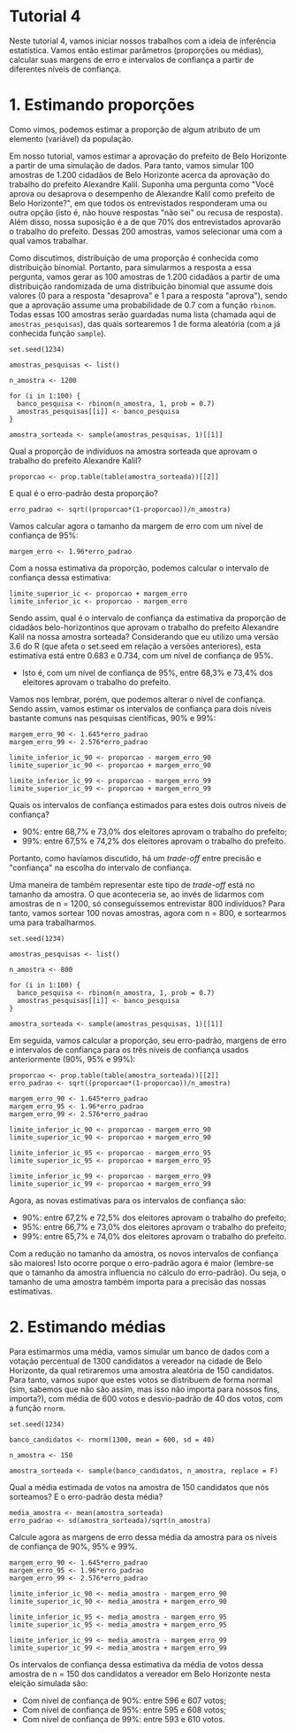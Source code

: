 # Tutorial 4

Neste tutorial 4, vamos iniciar nossos trabalhos com a ideia de inferência estatística. Vamos então estimar parâmetros (proporções ou médias), calcular suas margens de erro e intervalos de confiança a partir de diferentes níveis de confiança.

# 1. Estimando proporções

Como vimos, podemos estimar a proporção de algum atributo de um elemento (variável) da população.

Em nosso tutorial, vamos estimar a aprovação do prefeito de Belo Horizonte a partir de uma simulação de dados. Para tanto, vamos simular 100 amostras de 1.200 cidadãos de Belo Horizonte acerca da aprovação do trabalho do prefeito Alexandre Kalil. Suponha uma pergunta como "Você aprova ou desaprova o desempenho de Alexandre Kalil como prefeito de Belo Horizonte?", em que todos os entrevistados responderam uma ou outra opção (isto é, não houve respostas "não sei" ou recusa de resposta). Além disso, nossa suposição é a de que 70% dos entrevistados aprovarão o trabalho do prefeito. Dessas 200 amostras, vamos selecionar uma com a qual vamos trabalhar.

Como discutimos, distribuição de uma proporção é conhecida como distribuição binomial. Portanto, para simularmos a resposta a essa pergunta, vamos gerar as 100 amostras de 1.200 cidadãos a partir de uma distribuição randomizada de uma distribuição binomial que assume dois valores (0 para a resposta "desaprova" e 1 para a resposta "aprova"), sendo que a aprovação assume uma probabilidade de 0.7 com a função `rbinom`. Todas essas 100 amostras serão guardadas numa lista (chamada aqui de `amostras_pesquisas`), das quais sortearemos 1 de forma aleatória (com a já conhecida função `sample`).

```
set.seed(1234)

amostras_pesquisas <- list()

n_amostra <- 1200

for (i in 1:100) {
  banco_pesquisa <- rbinom(n_amostra, 1, prob = 0.7)
  amostras_pesquisas[[i]] <- banco_pesquisa
}

amostra_sorteada <- sample(amostras_pesquisas, 1)[[1]]
```

Qual a proporção de indivíduos na amostra sorteada que aprovam o trabalho do prefeito Alexandre Kalil?

```
proporcao <- prop.table(table(amostra_sorteada))[[2]]
```

E qual é o erro-padrão desta proporção?

```
erro_padrao <- sqrt((proporcao*(1-proporcao))/n_amostra)
```

Vamos calcular agora o tamanho da margem de erro com um nível de confiança de 95%:

```
margem_erro <- 1.96*erro_padrao
```

Com a nossa estimativa da proporção, podemos calcular o intervalo de confiança dessa estimativa:

```
limite_superior_ic <- proporcao + margem_erro
limite_inferior_ic <- proporcao - margem_erro
```

Sendo assim, qual é o intervalo de confiança da estimativa da proporção de cidadãos belo-horizontinos que aprovam o trabalho do prefeito Alexandre Kalil na nossa amostra sorteada? Considerando que eu utilizo uma versão 3.6 do R (que afeta o set.seed em relação a versões anteriores), esta estimativa está entre 0.683 e 0.734, com um nível de confiança de 95%. 

* Isto é, com um nível de confiança de 95%, entre 68,3% e 73,4% dos eleitores aprovam o trabalho do prefeito. 

Vamos nos lembrar, porém, que podemos alterar o nível de confiança. Sendo assim, vamos estimar os intervalos de confiança para dois níveis bastante comuns nas pesquisas científicas, 90% e 99%:

```
margem_erro_90 <- 1.645*erro_padrao
margem_erro_99 <- 2.576*erro_padrao

limite_inferior_ic_90 <- proporcao - margem_erro_90
limite_superior_ic_90 <- proporcao + margem_erro_90

limite_inferior_ic_99 <- proporcao - margem_erro_99
limite_superior_ic_99 <- proporcao + margem_erro_99
```

Quais os intervalos de confiança estimados para estes dois outros níveis de confiança?

* 90%: entre 68,7% e 73,0% dos eleitores aprovam o trabalho do prefeito;
* 99%: entre 67,5% e 74,2% dos eleitores aprovam o trabalho do prefeito.

Portanto, como havíamos discutido, há um *trade-off* entre precisão e "confiança" na escolha do intervalo de confiança.

Uma maneira de também representar este tipo de *trade-off* está no tamanho da amostra. O que aconteceria se, ao invés de lidarmos com amostras de n = 1200, só conseguíssemos entrevistar 800 indivíduos? Para tanto, vamos sortear 100 novas amostras, agora com n = 800, e sortearmos uma para trabalharmos.

```
set.seed(1234)

amostras_pesquisas <- list()

n_amostra <- 800

for (i in 1:100) {
  banco_pesquisa <- rbinom(n_amostra, 1, prob = 0.7)
  amostras_pesquisas[[i]] <- banco_pesquisa
}

amostra_sorteada <- sample(amostras_pesquisas, 1)[[1]]
```

Em seguida, vamos calcular a proporção, seu erro-padrão, margens de erro e intervalos de confiança para os três níveis de confiança usados anteriormente (90%, 95% e 99%):

```
proporcao <- prop.table(table(amostra_sorteada))[[2]]
erro_padrao <- sqrt((proporcao*(1-proporcao))/n_amostra)

margem_erro_90 <- 1.645*erro_padrao
margem_erro_95 <- 1.96*erro_padrao
margem_erro_99 <- 2.576*erro_padrao

limite_inferior_ic_90 <- proporcao - margem_erro_90
limite_superior_ic_90 <- proporcao + margem_erro_90

limite_inferior_ic_95 <- proporcao - margem_erro_95
limite_superior_ic_95 <- proporcao + margem_erro_95

limite_inferior_ic_99 <- proporcao - margem_erro_99
limite_superior_ic_99 <- proporcao + margem_erro_99
```

Agora, as novas estimativas para os intervalos de confiança são:

* 90%: entre 67,2% e 72,5% dos eleitores aprovam o trabalho do prefeito;
* 95%: entre 66,7% e 73,0% dos eleitores aprovam o trabalho do prefeito;
* 99%: entre 65,7% e 74,0% dos eleitores aprovam o trabalho do prefeito.

Com a redução no tamanho da amostra, os novos intervalos de confiança são maiores! Isto ocorre porque o erro-padrão agora é maior (lembre-se que o tamanho da amostra influencia no cálculo do erro-padrão). Ou seja, o tamanho de uma amostra também importa para a precisão das nossas estimativas.

# 2. Estimando médias

Para estimarmos uma média, vamos simular um banco de dados com a votação percentual de 1300 candidatos a vereador na cidade de Belo Horizonte, da qual retiraremos uma amostra aleatória de 150 candidatos. Para tanto, vamos supor que estes votos se distribuem de forma normal (sim, sabemos que não são assim, mas isso não importa para nossos fins, importa?), com média de 600 votos e desvio-padrão de 40 dos votos, com a função `rnorm`.

```
set.seed(1234)

banco_candidatos <- rnorm(1300, mean = 600, sd = 40)

n_amostra <- 150

amostra_sorteada <- sample(banco_candidatos, n_amostra, replace = F)
```

Qual a média estimada de votos na amostra de 150 candidatos que nós sorteamos? E o erro-padrão desta média?

```
media_amostra <- mean(amostra_sorteada)
erro_padrao <- sd(amostra_sorteada)/sqrt(n_amostra)
```

Calcule agora as margens de erro dessa média da amostra para os níveis de confiança de 90%, 95% e 99%.

```
margem_erro_90 <- 1.645*erro_padrao
margem_erro_95 <- 1.96*erro_padrao
margem_erro_99 <- 2.576*erro_padrao

limite_inferior_ic_90 <- media_amostra - margem_erro_90
limite_superior_ic_90 <- media_amostra + margem_erro_90

limite_inferior_ic_95 <- media_amostra - margem_erro_95
limite_superior_ic_95 <- media_amostra + margem_erro_95

limite_inferior_ic_99 <- media_amostra - margem_erro_99
limite_superior_ic_99 <- media_amostra + margem_erro_99
```

Os intervalos de confiança dessa estimativa da média de votos dessa amostra de n = 150 dos candidatos a vereador em Belo Horizonte nesta eleição simulada são:

* Com nível de confiança de 90%: entre 596 e 607 votos;
* Com nível de confiança de 95%: entre 595 e 608 votos;
* Com nível de confiança de 99%: entre 593 e 610 votos.
